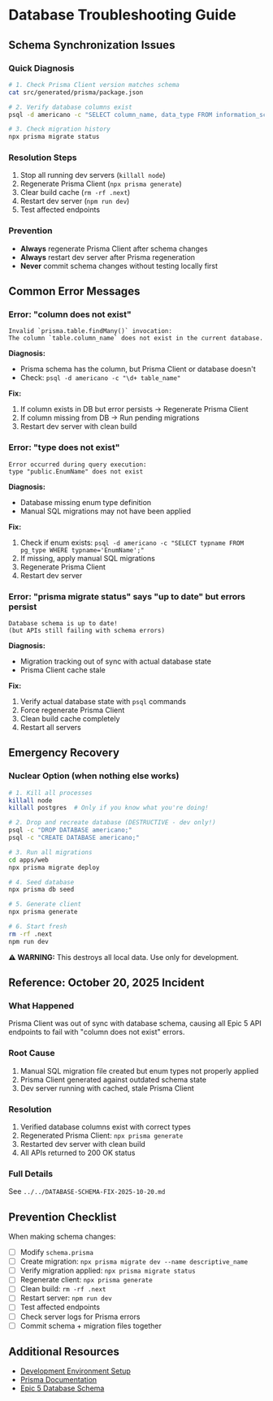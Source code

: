 # Database Troubleshooting Guide

## Schema Synchronization Issues

### Quick Diagnosis
```bash
# 1. Check Prisma Client version matches schema
cat src/generated/prisma/package.json

# 2. Verify database columns exist
psql -d americano -c "SELECT column_name, data_type FROM information_schema.columns WHERE table_name='table_name';"

# 3. Check migration history
npx prisma migrate status
```

### Resolution Steps
1. Stop all running dev servers (`killall node`)
2. Regenerate Prisma Client (`npx prisma generate`)
3. Clear build cache (`rm -rf .next`)
4. Restart dev server (`npm run dev`)
5. Test affected endpoints

### Prevention
- **Always** regenerate Prisma Client after schema changes
- **Always** restart dev server after Prisma regeneration
- **Never** commit schema changes without testing locally first

## Common Error Messages

### Error: "column does not exist"
```
Invalid `prisma.table.findMany()` invocation:
The column `table.column_name` does not exist in the current database.
```

**Diagnosis:**
- Prisma schema has the column, but Prisma Client or database doesn't
- Check: `psql -d americano -c "\d+ table_name"`

**Fix:**
1. If column exists in DB but error persists → Regenerate Prisma Client
2. If column missing from DB → Run pending migrations
3. Restart dev server with clean build

### Error: "type does not exist"
```
Error occurred during query execution:
type "public.EnumName" does not exist
```

**Diagnosis:**
- Database missing enum type definition
- Manual SQL migrations may not have been applied

**Fix:**
1. Check if enum exists: `psql -d americano -c "SELECT typname FROM pg_type WHERE typname='EnumName';"`
2. If missing, apply manual SQL migrations
3. Regenerate Prisma Client
4. Restart dev server

### Error: "prisma migrate status" says "up to date" but errors persist
```
Database schema is up to date!
(but APIs still failing with schema errors)
```

**Diagnosis:**
- Migration tracking out of sync with actual database state
- Prisma Client cache stale

**Fix:**
1. Verify actual database state with `psql` commands
2. Force regenerate Prisma Client
3. Clean build cache completely
4. Restart all servers

## Emergency Recovery

### Nuclear Option (when nothing else works)
```bash
# 1. Kill all processes
killall node
killall postgres  # Only if you know what you're doing!

# 2. Drop and recreate database (DESTRUCTIVE - dev only!)
psql -c "DROP DATABASE americano;"
psql -c "CREATE DATABASE americano;"

# 3. Run all migrations
cd apps/web
npx prisma migrate deploy

# 4. Seed database
npx prisma db seed

# 5. Generate client
npx prisma generate

# 6. Start fresh
rm -rf .next
npm run dev
```

**⚠️ WARNING:** This destroys all local data. Use only for development.

## Reference: October 20, 2025 Incident

### What Happened
Prisma Client was out of sync with database schema, causing all Epic 5 API endpoints to fail with "column does not exist" errors.

### Root Cause
1. Manual SQL migration file created but enum types not properly applied
2. Prisma Client generated against outdated schema state
3. Dev server running with cached, stale Prisma Client

### Resolution
1. Verified database columns exist with correct types
2. Regenerated Prisma Client: `npx prisma generate`
3. Restarted dev server with clean build
4. All APIs returned to 200 OK status

### Full Details
See `../../DATABASE-SCHEMA-FIX-2025-10-20.md`

## Prevention Checklist

When making schema changes:
- [ ] Modify `schema.prisma`
- [ ] Create migration: `npx prisma migrate dev --name descriptive_name`
- [ ] Verify migration applied: `npx prisma migrate status`
- [ ] Regenerate client: `npx prisma generate`
- [ ] Clean build: `rm -rf .next`
- [ ] Restart server: `npm run dev`
- [ ] Test affected endpoints
- [ ] Check server logs for Prisma errors
- [ ] Commit schema + migration files together

## Additional Resources
- [Development Environment Setup](../technical/development-environment-setup.md)
- [Prisma Documentation](https://www.prisma.io/docs)
- [Epic 5 Database Schema](../../apps/web/prisma/schema.prisma)
